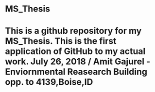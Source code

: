 # MS_Thesis

# This is a github repository for my MS_Thesis. This is the first application of GitHub to my actual work.  July 26, 2018 / Amit Gajurel - Enviornmental Reasearch Building opp. to 4139,Boise,ID
